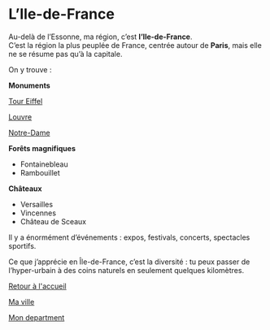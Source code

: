 # L’Ile-de-France 

Au-delà de l’Essonne, ma région, c’est **l’Ile-de-France**.  
C’est la région la plus peuplée de France, centrée autour de **Paris**, mais elle ne se résume pas qu’à la capitale.  

On y trouve : 

**Monuments**
  




 [Tour Eiffel](https://duckduckgo.com/?q=tour+eiffel+image&ia=images&iax=images&iai=https%3A%2F%2Fdynamic-media-cdn.tripadvisor.com%2Fmedia%2Fphoto-o%2F18%2F5c%2F4d%2F2f%2Ftour-eiffel-french-moments.jpg%3Fw%3D900%26h%3D-1%6s%3D)

 [Louvre](https://www.simplesmenteparis.com/wp-content/uploads/2019/04/louvre-mu.jpg)


 [Notre-Dame](https://commonedge.org/notre-dame-and-the-questions-it-raises-about-sacred-space/)

 **Forêts magnifiques** 
 
 - Fontainebleau  
 - Rambouillet 
  
  **Châteaux**
-  Versailles
-  Vincennes
-  Château de Sceaux
 
 Il y a énormément d’événements : expos, festivals, concerts, spectacles sportifs.  

Ce que j’apprécie en Île-de-France, c’est la diversité : tu peux passer de l’hyper-urbain à des coins naturels en seulement quelques kilomètres.


[Retour à l'accueil](index.md)

[Ma ville](ma_ville.md)

[Mon department](mon_department.md)
 
 
